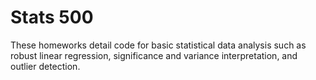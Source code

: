 # Stats 500

These homeworks detail code for basic statistical data analysis such as robust linear regression, significance and variance interpretation, and outlier detection.
